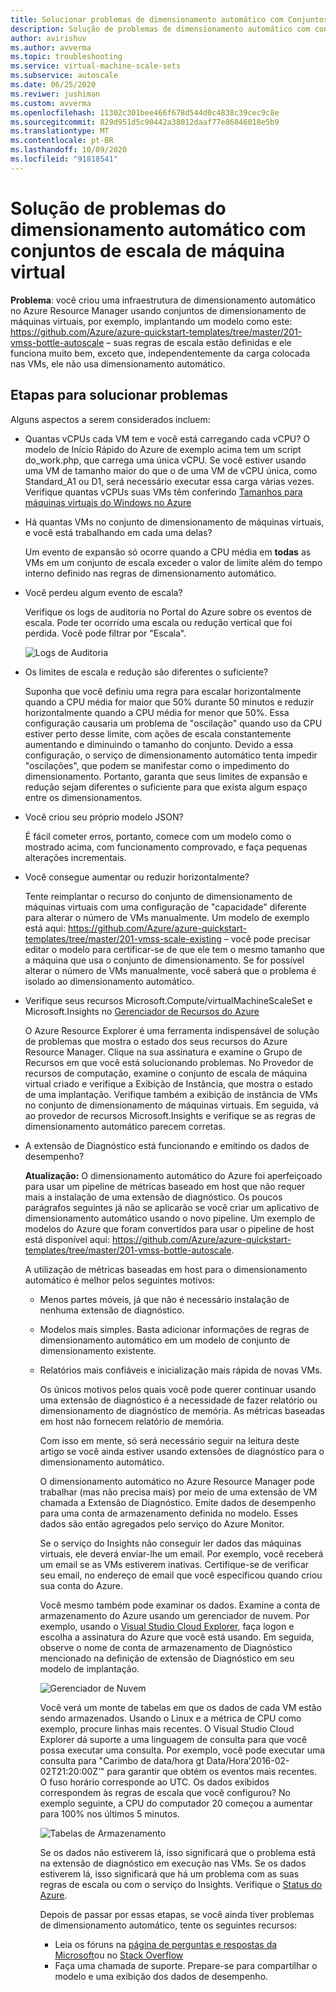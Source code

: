 ```yaml
---
title: Solucionar problemas de dimensionamento automático com Conjuntos de Dimensionamento de Máquinas Virtuais do Microsoft Azure
description: Solução de problemas de dimensionamento automático com conjuntos de escala de máquina virtual. Compreenda os problemas típicos encontrados e como resolvê-los.
author: avirishuv
ms.author: avverma
ms.topic: troubleshooting
ms.service: virtual-machine-scale-sets
ms.subservice: autoscale
ms.date: 06/25/2020
ms.reviwer: jushiman
ms.custom: avverma
ms.openlocfilehash: 11302c301bee466f678d544d0c4838c39cec9c8e
ms.sourcegitcommit: 829d951d5c90442a38012daaf77e86046018e5b9
ms.translationtype: MT
ms.contentlocale: pt-BR
ms.lasthandoff: 10/09/2020
ms.locfileid: "91818541"
---
```

# <a name="troubleshooting-autoscale-with-virtual-machine-scale-sets"></a>Solução de problemas do dimensionamento automático com conjuntos de escala de máquina virtual
**Problema**: você criou uma infraestrutura de dimensionamento automático no Azure Resource Manager usando conjuntos de dimensionamento de máquinas virtuais, por exemplo, implantando um modelo como este: https://github.com/Azure/azure-quickstart-templates/tree/master/201-vmss-bottle-autoscale – suas regras de escala estão definidas e ele funciona muito bem, exceto que, independentemente da carga colocada nas VMs, ele não usa dimensionamento automático.

## <a name="troubleshooting-steps"></a>Etapas para solucionar problemas
Alguns aspectos a serem considerados incluem:

* Quantas vCPUs cada VM tem e você está carregando cada vCPU?
  O modelo de Início Rápido do Azure de exemplo acima tem um script do_work.php, que carrega uma única vCPU. Se você estiver usando uma VM de tamanho maior do que o de uma VM de vCPU única, como Standard_A1 ou D1, será necessário executar essa carga várias vezes. Verifique quantas vCPUs suas VMs têm conferindo [Tamanhos para máquinas virtuais do Windows no Azure](../virtual-machines/sizes.md?toc=%2fazure%2fvirtual-machines%2fwindows%2ftoc.json)
* Há quantas VMs no conjunto de dimensionamento de máquinas virtuais, e você está trabalhando em cada uma delas?
  
    Um evento de expansão só ocorre quando a CPU média em **todas** as VMs em um conjunto de escala exceder o valor de limite além do tempo interno definido nas regras de dimensionamento automático.
* Você perdeu algum evento de escala?
  
    Verifique os logs de auditoria no Portal do Azure sobre os eventos de escala. Pode ter ocorrido uma escala ou redução vertical que foi perdida. Você pode filtrar por "Escala".
  
    ![Logs de Auditoria][audit]
* Os limites de escala e redução são diferentes o suficiente?
  
    Suponha que você definiu uma regra para escalar horizontalmente quando a CPU média for maior que 50% durante 50 minutos e reduzir horizontalmente quando a CPU média for menor que 50%. Essa configuração causaria um problema de "oscilação" quando uso da CPU estiver perto desse limite, com ações de escala constantemente aumentando e diminuindo o tamanho do conjunto. Devido a essa configuração, o serviço de dimensionamento automático tenta impedir "oscilações", que podem se manifestar como o impedimento do dimensionamento. Portanto, garanta que seus limites de expansão e redução sejam diferentes o suficiente para que exista algum espaço entre os dimensionamentos.
* Você criou seu próprio modelo JSON?
  
    É fácil cometer erros, portanto, comece com um modelo como o mostrado acima, com funcionamento comprovado, e faça pequenas alterações incrementais. 
* Você consegue aumentar ou reduzir horizontalmente?
  
    Tente reimplantar o recurso do conjunto de dimensionamento de máquinas virtuais com uma configuração de "capacidade" diferente para alterar o número de VMs manualmente. Um modelo de exemplo está aqui: https://github.com/Azure/azure-quickstart-templates/tree/master/201-vmss-scale-existing – você pode precisar editar o modelo para certificar-se de que ele tem o mesmo tamanho que a máquina que usa o conjunto de dimensionamento. Se for possível alterar o número de VMs manualmente, você saberá que o problema é isolado ao dimensionamento automático.
* Verifique seus recursos Microsoft.Compute/virtualMachineScaleSet e Microsoft.Insights no [Gerenciador de Recursos do Azure](https://resources.azure.com/)
  
    O Azure Resource Explorer é uma ferramenta indispensável de solução de problemas que mostra o estado dos seus recursos do Azure Resource Manager. Clique na sua assinatura e examine o Grupo de Recursos em que você está solucionando problemas. No Provedor de recursos de computação, examine o conjunto de escala de máquina virtual criado e verifique a Exibição de Instância, que mostra o estado de uma implantação. Verifique também a exibição de instância de VMs no conjunto de dimensionamento de máquinas virtuais. Em seguida, vá ao provedor de recursos Microsoft.Insights e verifique se as regras de dimensionamento automático parecem corretas.
* A extensão de Diagnóstico está funcionando e emitindo os dados de desempenho?
  
    **Atualização:** O dimensionamento automático do Azure foi aperfeiçoado para usar um pipeline de métricas baseado em host que não requer mais a instalação de uma extensão de diagnóstico. Os poucos parágrafos seguintes já não se aplicarão se você criar um aplicativo de dimensionamento automático usando o novo pipeline. Um exemplo de modelos do Azure que foram convertidos para usar o pipeline de host está disponível aqui: https://github.com/Azure/azure-quickstart-templates/tree/master/201-vmss-bottle-autoscale. 
  
    A utilização de métricas baseadas em host para o dimensionamento automático é melhor pelos seguintes motivos:
  
  * Menos partes móveis, já que não é necessário instalação de nenhuma extensão de diagnóstico.
  * Modelos mais simples. Basta adicionar informações de regras de dimensionamento automático em um modelo de conjunto de dimensionamento existente.
  * Relatórios mais confiáveis e inicialização mais rápida de novas VMs.
    
    Os únicos motivos pelos quais você pode querer continuar usando uma extensão de diagnóstico é a necessidade de fazer relatório ou dimensionamento de diagnóstico de memória. As métricas baseadas em host não fornecem relatório de memória.
    
    Com isso em mente, só será necessário seguir na leitura deste artigo se você ainda estiver usando extensões de diagnóstico para o dimensionamento automático.
    
    O dimensionamento automático no Azure Resource Manager pode trabalhar (mas não precisa mais) por meio de uma extensão de VM chamada a Extensão de Diagnóstico. Emite dados de desempenho para uma conta de armazenamento definida no modelo. Esses dados são então agregados pelo serviço do Azure Monitor.
    
    Se o serviço do Insights não conseguir ler dados das máquinas virtuais, ele deverá enviar-lhe um email. Por exemplo, você receberá um email se as VMs estiverem inativas. Certifique-se de verificar seu email, no endereço de email que você especificou quando criou sua conta do Azure.
    
    Você mesmo também pode examinar os dados. Examine a conta de armazenamento do Azure usando um gerenciador de nuvem. Por exemplo, usando o [Visual Studio Cloud Explorer](https://visualstudiogallery.msdn.microsoft.com/aaef6e67-4d99-40bc-aacf-662237db85a2), faça logon e escolha a assinatura do Azure que você está usando. Em seguida, observe o nome de conta de armazenamento de Diagnóstico mencionado na definição de extensão de Diagnóstico em seu modelo de implantação.
    
    ![Gerenciador de Nuvem][explorer]
    
    Você verá um monte de tabelas em que os dados de cada VM estão sendo armazenados. Usando o Linux e a métrica de CPU como exemplo, procure linhas mais recentes. O Visual Studio Cloud Explorer dá suporte a uma linguagem de consulta para que você possa executar uma consulta. Por exemplo, você pode executar uma consulta para "Carimbo de data/hora gt Data/Hora’2016-02-02T21:20:00Z’" para garantir que obtém os eventos mais recentes. O fuso horário corresponde ao UTC. Os dados exibidos correspondem às regras de escala que você configurou? No exemplo seguinte, a CPU do computador 20 começou a aumentar para 100% nos últimos 5 minutos.
    
    ![Tabelas de Armazenamento][tables]
    
    Se os dados não estiverem lá, isso significará que o problema está na extensão de diagnóstico em execução nas VMs. Se os dados estiverem lá, isso significará que há um problema com as suas regras de escala ou com o serviço do Insights. Verifique o [Status do Azure](https://azure.microsoft.com/status/).
    
    Depois de passar por essas etapas, se você ainda tiver problemas de dimensionamento automático, tente os seguintes recursos: 
    * Leia os fóruns na [página de perguntas e respostas da Microsoft](/answers/topics/azure-virtual-machines.html)ou no [Stack Overflow](https://stackoverflow.com/questions/tagged/azure) 
    * Faça uma chamada de suporte. Prepare-se para compartilhar o modelo e uma exibição dos dados de desempenho.

[audit]: ./media/virtual-machine-scale-sets-troubleshoot/image3.png
[explorer]: ./media/virtual-machine-scale-sets-troubleshoot/image1.png
[tables]: ./media/virtual-machine-scale-sets-troubleshoot/image4.png
